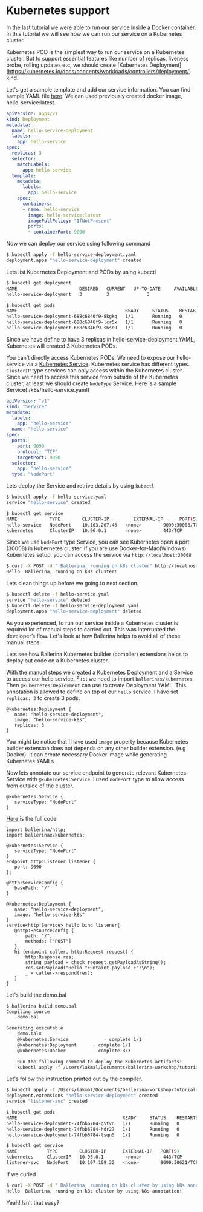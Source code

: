 # Kubernetes support

In the last tutorial we were able to run our service inside a Docker container. In this tutorial we will see how we can run our service on a Kubernetes cluster.

Kubernetes POD is the simplest way to run our service on a Kubernetes cluster. But to support essential features like number of replicas,  liveness probe, rolling updates etc, we should create [Kubernetes Deployment] (https://kubernetes.io/docs/concepts/workloads/controllers/deployment/) kind.  

Let's get a sample template and add our service information. You can find sample YAML file [here](./k8s/hello-service-deployment.yaml). We can used previously created docker image, hello-service:latest. 

```YAML
apiVersion: apps/v1
kind: Deployment
metadata:
  name: hello-service-deployment
  labels:
    app: hello-service
spec:
  replicas: 3
  selector:
    matchLabels:
      app: hello-service
  template:
    metadata:
      labels:
        app: hello-service
    spec:
      containers:
      - name: hello-service
        image: hello-service:latest
        imagePullPolicy: "IfNotPresent"
        ports:
        - containerPort: 9090
```

Now we can deploy our service using following command

```bash
$ kubectl apply -f hello-service-deployment.yaml 
deployment.apps "hello-service-deployment" created
```

Lets list Kubernetes Deployment and PODs by using kubectl

```bash
$ kubectl get deployment
NAME                       DESIRED   CURRENT   UP-TO-DATE     AVAILABLE  	 AGE
hello-service-deployment   3         3         		3                  3         	 3m

$ kubectl get pods
NAME                                        READY     STATUS    RESTARTS   AGE
hello-service-deployment-688c6846f9-8kgkq   1/1       Running   0          10s
hello-service-deployment-688c6846f9-lcr5x   1/1       Running   0          10s
hello-service-deployment-688c6846f9-s6sn9   1/1       Running   0          10s
```

Since we have define to have 3 replicas in hello-service-deployment YAML, Kubernetes will created 3 Kubernetes PODs. 

You can’t directly access Kubernetes PODs. We need to expose our hello-service via a [Kubernetes Service](https://kubernetes.io/docs/concepts/services-networking/service/). Kubernetes service has different types.  `ClusterIP` type services can only access within the Kubernetes cluster. Since we need to access this service from outside of the Kubernetes cluster, at least we should create `NodeType` Service. Here is a sample Service(./k8s/hello-service.yaml)


```YAML
apiVersion: "v1"
kind: "Service"
metadata:
  labels:
    app: "hello-service"
  name: "hello-service"
spec:
  ports:
  - port: 9090
    protocol: "TCP"
    targetPort: 9090
  selector:
    app: "hello-service"
  type: "NodePort"
```

Lets deploy the Service and retrive details by using `kubectl`


```bash
$ kubectl apply -f hello-service.yaml 
service "hello-service" created
```

```bash
$ kubectl get service
NAME            TYPE        CLUSTER-IP         EXTERNAL-IP   	PORT(S)          	AGE
hello-service   NodePort    10.103.207.46   <none>        9090:30008/TCP   33m
kubernetes      ClusterIP   10.96.0.1       <none>        443/TCP          33d
```

Since we use `NodePort` type Service, you can see Kubernetes open a port (30008) in Kubernetes cluster. If you are use Docker-for-Mac(Windows) Kubernetes setup, you can access the service via `http://localhost:30008`

```bash
$ curl -X POST -d " Ballerina, running on k8s cluster" http://localhost:30008/
Hello  Ballerina, running on k8s cluster!
```
Lets clean things up before we going to next section.

```bash
$ kubectl delete -f hello-service.ymal
service "hello-service" deleted
$ kubectl delete -f hello-service-deployment.yaml
deployment.apps "hello-service-deployment" deleted
```

As you experienced, to run our service inside a Kubernetes cluster is required lot of manual steps to carried out.  This was interrupted the developer’s flow. Let's look at how Ballerina helps to avoid all of these manual steps.

Lets see how Ballerina Kubernetes builder (compiler) extensions helps to deploy out code on a Kubernetes cluster.

With the manual steps we created a Kubernetes Deployment and a Service to access our hello service. First we need to import `ballerinax/kubernetes`. Then `@kubernetes:Deployment` can use to create Deployment YAML.  This annotation is allowed to define on top of our `hello` service.  I have set `replicas: 3` to create 3 pods.

```ballerina
@kubernetes:Deployment {
   name: "hello-service-deployment",
   image: "hello-service-k8s",
   replicas: 3
}
```
You might be notice that I have used `image` property because Kubernetes builder extension does not depends on any other builder extension. (e.g Docker). It can create necessary Docker image while generating Kubernetes YAMLs

Now lets annotate our service endpoint to generate relevant Kubernetes Service with `@kubernetes:Service`. I used `nodePort` type to allow access from outside of the cluster.

```ballerina
@kubernetes:Service {
   serviceType: "NodePort"
}
``` 

[Here](./demo.bal) is the full code

```ballerina
import ballerina/http;
import ballerinax/kubernetes;

@kubernetes:Service {
   serviceType: "NodePort"
}
endpoint http:Listener listener {
   port: 9090
};

@http:ServiceConfig {
   basePath: "/"
}

@kubernetes:Deployment {
   name: "hello-service-deployment",
   image: "hello-service-k8s"
}
service<http:Service> hello bind listener{
   @http:ResourceConfig {
       path: "/",
       methods: ["POST"]
   }
   hi (endpoint caller, http:Request request) {
       http:Response res;
       string payload = check request.getPayloadAsString();
       res.setPayload("Hello "+untaint payload +"!\n");
       _ = caller->respond(res);
   }
}
```

Let's build the demo.bal

```bash
$ ballerina build demo.bal 
Compiling source
    demo.bal

Generating executable
    demo.balx
	@kubernetes:Service 			- complete 1/1
	@kubernetes:Deployment 		- complete 1/1
	@kubernetes:Docker 			- complete 3/3 

	Run the following command to deploy the Kubernetes artifacts: 
	kubectl apply -f /Users/lakmal/Documents/ballerina-workshop/tutorial-04/kubernetes/
```

Let's follow the instruction printed out by the compiler.

```bash
$ kubectl apply -f /Users/lakmal/Documents/ballerina-workshop/tutorial-04/kubernetes/
deployment.extensions "hello-service-deployment" created
service "listener-svc" created
```
```bash
$ kubectl get pods
NAME                                       READY     STATUS    RESTARTS   AGE
hello-service-deployment-74fbb6784-g5tvn   1/1       Running   0          7s
hello-service-deployment-74fbb6784-hdr27   1/1       Running   0          7s
hello-service-deployment-74fbb6784-lsqn5   1/1       Running   0          7s

$ kubectl get service
NAME           TYPE        CLUSTER-IP      EXTERNAL-IP   PORT(S)          AGE
kubernetes     ClusterIP   10.96.0.1       	<none>        443/TCP          33d
listener-svc   NodePort    10.107.109.32   <none>        9090:30621/TCP   33s
```

If we curled

```bash
$ curl -X POST -d " Ballerina, running on k8s cluster by using k8s annotation" http://localhost:30621/
Hello  Ballerina, running on k8s cluster by using k8s annotation!
```

Yeah! Isn’t that easy?

